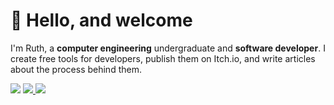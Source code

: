 # 🔬 Hello, and welcome
I'm Ruth, a **computer engineering** undergraduate and **software developer**. I create free tools for developers, publish them on Itch.io, and write articles about the process behind them.

<p align="left">
  <a href="https://medium.com/@ruth-santana"><img src="https://img.shields.io/badge/Medium-black?logo=medium"></img></a>
  <a href="http://ruth-santana.itch.io/">
  <img src="https://img.shields.io/badge/Itch.io-FA5C5C?logo=itchdotio&logoColor=white"></img>
  </a>
  <a href="https://computerengineeringlogs.wordpress.com"><img src="https://img.shields.io/badge/Donate-FFDD00?logo=buymeacoffee&logoColor=black"></img></a>
</p>
